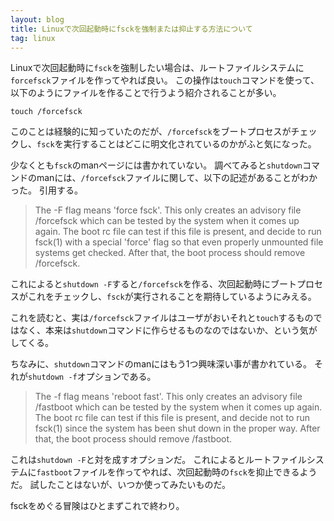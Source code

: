 ```yaml
---
layout: blog
title: Linuxで次回起動時にfsckを強制または抑止する方法について
tag: linux
---
```




Linuxで次回起動時に`fsck`を強制したい場合は、ルートファイルシステムに`forcefsck`ファイルを作ってやれば良い。
この操作は`touch`コマンドを使って、以下のようにファイルを作ることで行うよう紹介されることが多い。

~~~~
touch /forcefsck
~~~~

このことは経験的に知っていたのだが、`/forcefsck`をブートプロセスがチェックし、`fsck`を実行することはどこに明文化されているのかがふと気になった。

少なくとも`fsck`のmanページには書かれていない。
調べてみると`shutdown`コマンドのmanには、`/forcefsck`ファイルに関して、以下の記述があることがわかった。
引用する。

> The  -F  flag means 'force fsck'.  This only creates an advisory file /forcefsck which can be tested by the system when it comes up again.  The boot rc file can test if this file is present, and decide to run fsck(1) with a special 'force' flag so that even properly  unmounted  file  systems  get checked.  After that, the boot process should remove /forcefsck.

これによると`shutdown -F`すると`/forcefsck`を作る、次回起動時にブートプロセスがこれをチェックし、`fsck`が実行されることを期待しているようにみえる。

これを読むと、実は`/forcefsck`ファイルはユーザがおいそれと`touch`するものではなく、本来は`shutdown`コマンドに作らせるものなのではないか、という気がしてくる。

ちなみに、`shutdown`コマンドのmanにはもう1つ興味深い事が書かれている。
それが`shutdown -f`オプションである。

> The  -f  flag means 'reboot fast'.  This only creates an advisory file /fastboot which can be tested by the system when it comes up again.  The boot rc file can test if this file is present, and decide not to run fsck(1) since the system has been shut down in the proper way.  After that, the boot process should remove /fastboot.

これは`shutdown -F`と対を成すオプションだ。
これによるとルートファイルシステムに`fastboot`ファイルを作ってやれば、次回起動時の`fsck`を抑止できるようだ。
試したことはないが、いつか使ってみたいものだ。

fsckをめぐる冒険はひとまずこれで終わり。
